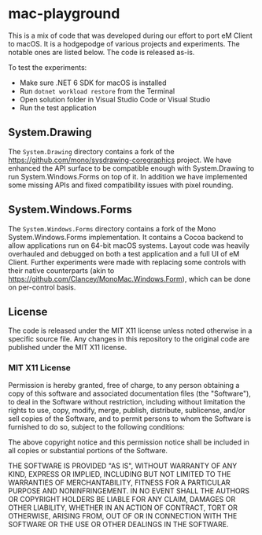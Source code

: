 # mac-playground

This is a mix of code that was developed during our effort to port eM Client to macOS. It is a hodgepodge of various projects and experiments. The notable ones are listed below. The code is released as-is.

To test the experiments:
* Make sure .NET 6 SDK for macOS is installed
* Run `dotnet workload restore` from the Terminal
* Open solution folder in Visual Studio Code or Visual Studio
* Run the test application

## System.Drawing

The `System.Drawing` directory contains a fork of the https://github.com/mono/sysdrawing-coregraphics project. We have enhanced the API surface to be compatible enough with System.Drawing to run System.Windows.Forms on top of it. In addition we have implemented some missing APIs and fixed compatibility issues with pixel rounding.

## System.Windows.Forms

The `System.Windows.Forms` directory contains a fork of the Mono System.Windows.Forms implementation. It contains a Cocoa backend to allow applications run on 64-bit macOS systems. Layout code was heavily overhauled and debugged on both a test application and a full UI of eM Client. Further experiments were made with replacing some controls with their native counterparts (akin to https://github.com/Clancey/MonoMac.Windows.Form), which can be done on per-control basis.

## License

The code is released under the MIT X11 license unless noted otherwise in a specific source file. Any changes in this repository to the original code are published under the MIT X11 license.

### MIT X11 License

Permission is hereby granted, free of charge, to any person obtaining
a copy of this software and associated documentation files (the
"Software"), to deal in the Software without restriction, including
without limitation the rights to use, copy, modify, merge, publish,
distribute, sublicense, and/or sell copies of the Software, and to
permit persons to whom the Software is furnished to do so, subject to
the following conditions:

The above copyright notice and this permission notice shall be
included in all copies or substantial portions of the Software.

THE SOFTWARE IS PROVIDED "AS IS", WITHOUT WARRANTY OF ANY KIND,
EXPRESS OR IMPLIED, INCLUDING BUT NOT LIMITED TO THE WARRANTIES OF
MERCHANTABILITY, FITNESS FOR A PARTICULAR PURPOSE AND
NONINFRINGEMENT. IN NO EVENT SHALL THE AUTHORS OR COPYRIGHT HOLDERS BE
LIABLE FOR ANY CLAIM, DAMAGES OR OTHER LIABILITY, WHETHER IN AN ACTION
OF CONTRACT, TORT OR OTHERWISE, ARISING FROM, OUT OF OR IN CONNECTION
WITH THE SOFTWARE OR THE USE OR OTHER DEALINGS IN THE SOFTWARE.
